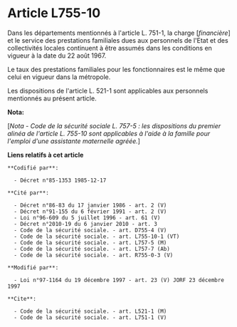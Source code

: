 # Article L755-10

Dans les départements mentionnés à l'article L. 751-1, la charge [*financière*] et le service des prestations familiales dues
aux personnels de l'Etat et des collectivités locales continuent à être assumés dans les conditions en vigueur à la date du
22 août 1967.

Le taux des prestations familiales pour les fonctionnaires est le même que celui en vigueur dans la métropole. 

Les dispositions de l'article L. 521-1 sont applicables aux personnels mentionnés au présent article.

**Nota:**

[*Nota - Code de la sécurité sociale L. 757-5 : les dispositions du premier alinéa de l'article L. 755-10 sont applicables à
l'aide à la famille pour l'emploi d'une assistante maternelle agréée.*]

**Liens relatifs à cet article**

	**Codifié par**:

	  - Décret n°85-1353 1985-12-17

	**Cité par**:

	  - Décret n°86-83 du 17 janvier 1986 - art. 2 (V)
	  - Décret n°91-155 du 6 février 1991 - art. 2 (V)
	  - Loi n°96-609 du 5 juillet 1996 - art. 61 (V)
	  - Décret n°2010-19 du 6 janvier 2010 - art. 3
	  - Code de la sécurité sociale. - art. D755-4 (V)
	  - Code de la sécurité sociale. - art. L755-10-1 (VT)
	  - Code de la sécurité sociale. - art. L757-5 (M)
	  - Code de la sécurité sociale. - art. L757-7 (Ab)
	  - Code de la sécurité sociale. - art. R755-0-3 (V)

	**Modifié par**:

	  - Loi n°97-1164 du 19 décembre 1997 - art. 23 (V) JORF 23 décembre 1997

	**Cite**:

	  - Code de la sécurité sociale. - art. L521-1 (M)
	  - Code de la sécurité sociale. - art. L751-1 (V)
